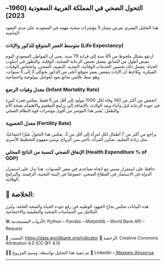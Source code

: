 ## التحول الصحي في المملكة العربية السعودية (1960–2023)
هذا التحليل البصري يعرض مسار 5 مؤشرات صحية مهمة في السعودية على مدى العقود الماضية:

### متوسط العمر المتوقع للذكور والإناث (Life Expectancy)
ارتفع بشكل ملحوظ من 45 سنة إلى قرابة 79 سنة.
يعني أن المواطن السعودي اليوم يعيش أطول من السابق بفضل تحسن الرعاية الصحية، الوقاية، والتطور في أسلوب الحياة.
يشمل ذلك تحسين الخدمات الوقائية، التغذية، التثقيف الصحي، وانخفاض الوفيات المبكرة.
ويُلاحظ أن الإناث يتمتعن بعمر متوقع أعلى من الذكور بحوالي 3 إلى 5 سنوات، وهو نمط عالمي شائع يعود لعوامل بيولوجية واجتماعية.

### معدل وفيات الرضع (Infant Mortality Rate)
انخفض من أكثر من 140 وفاة لكل 1000 مولود إلى أقل من 5 فقط.
يعكس قفزة كبيرة في جودة الرعاية قبل وأثناء وبعد الولادة، بالإضافة إلى برامج التطعيم والاهتمام بصحة الأم والطفل.
يُعتبر هذا المؤشر من أقوى مؤشرات قوة النظام الصحي.

### معدل الخصوبة (Fertility Rate)
تراجع من أكثر من 7 أطفال لكل امرأة إلى أقل من 3.
يعكس هذا التحول تغيّرًا اجتماعيًا، مثل زيادة التعليم، تمكين المرأة، تأخير سن الزواج، وتبني مفهوم التخطيط الأسري.

### الإنفاق الصحي كنسبة من الناتج المحلي (Health Expenditure % of GDP)
حافظ على استقرار نسبي مع اتجاه تصاعدي في بعض السنوات.
هذا يدل على استمرار الدولة في الاستثمار في القطاع الصحي، خصوصًا في البنية التحتية، الرقمنة، والبرامج الوقائية.

## 🧾 الخلاصة:
هذه البيانات تعكس نجاح الجهود الوطنية في رفع جودة الحياة والصحة العامة، وتُبرز التكامل بين السياسات الصحية والتعليمية والاجتماعية.

🛠 الأدوات المستخدمة: Python – Pandas – Matplotlib – World Bank API – Request

📎 المصدر: https://data.worldbank.org/indicator
📄 الرخصة: Creative Commons Attribution 4.0 (CC-BY 4.0)

👨‍💻 تم تنفيذ هذا التحليل بواسطة: وسيم المزروع 🔗 LinkedIn –[ Waseem Almazrua](https://www.linkedin.com/in/waseemalmazrua)


------------------------------------------------------------------------------------------------------------------------------------------------------------------------------------------------------

